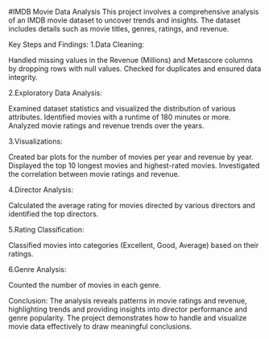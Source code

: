 #IMDB Movie Data Analysis
This project involves a comprehensive analysis of an IMDB movie dataset to uncover trends and insights. The dataset includes details such as movie titles, genres, ratings, and revenue.

Key Steps and Findings:
1.Data Cleaning:

Handled missing values in the Revenue (Millions) and Metascore columns by dropping rows with null values.
Checked for duplicates and ensured data integrity.

2.Exploratory Data Analysis:

Examined dataset statistics and visualized the distribution of various attributes.
Identified movies with a runtime of 180 minutes or more.
Analyzed movie ratings and revenue trends over the years.

3.Visualizations:

Created bar plots for the number of movies per year and revenue by year.
Displayed the top 10 longest movies and highest-rated movies.
Investigated the correlation between movie ratings and revenue.

4.Director Analysis:

Calculated the average rating for movies directed by various directors and identified the top directors.

5.Rating Classification:

Classified movies into categories (Excellent, Good, Average) based on their ratings.

6.Genre Analysis:

Counted the number of movies in each genre.

Conclusion:
The analysis reveals patterns in movie ratings and revenue, highlighting trends and providing insights into director performance and genre popularity. The project demonstrates how to handle and visualize movie data effectively to draw meaningful conclusions.
